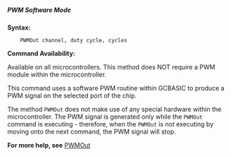 <div class="section">

<div class="titlepage">

<div>

<div>

##### <span id="pwm_software_mode"></span>PWM Software Mode

</div>

</div>

</div>

<span class="strong">**Syntax:**</span>

``` screen
    PWMOut channel, duty cycle, cycles
```

<span class="strong">**Command Availability:**</span>

Available on all microcontrollers. This method does NOT require a PWM
module within the microcontroller.

This command uses a software PWM routine within GCBASIC to produce a PWM
signal on the selected port of the chip.

The method `PWMOut` does not make use of any special hardware within the
microcontroller. The PWM signal is generated only while the `PWMOut`
command is executing - therefore, when the `PWMOut` is not executing by
moving onto the next command, the PWM signal will stop.

<span class="strong">**For more help, see**</span>
<a href="pwmout" class="link" title="PWMOut">PWMOut</a>

</div>
